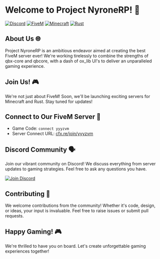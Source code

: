 # Welcome to Project NyroneRP! 🚀

[![Discord](https://img.shields.io/discord/1234567890?color=7289DA&label=Discord&logo=discord&logoColor=white)](https://discord.gg/yourdiscordinvite)
[![FiveM](https://img.shields.io/badge/FiveM-Server-informational)](https://cfx.re/join/yyyzvm)
[![Minecraft](https://img.shields.io/badge/Minecraft-Server-green)](https://minecraft.net)
[![Rust](https://img.shields.io/badge/Rust-Server-red)](https://rust-lang.org)

## About Us 🌐

Project NyroneRP is an ambitious endeavor aimed at creating the best FiveM server ever! We're working tirelessly to combine the strengths of qbx-core and qbcore, with a dash of ox_lib UI's to deliver an unparalleled gaming experience.

## Join Us! 🎮

We're not just about FiveM! Soon, we'll be launching exciting servers for Minecraft and Rust. Stay tuned for updates!

## Connect to Our FiveM Server 🚗

- Game Code: `connect yyyzvm`
- Server Connect URL: [cfx.re/join/yyyzvm](https://cfx.re/join/yyyzvm)

## Discord Community 🗣️

Join our vibrant community on Discord! We discuss everything from server updates to gaming strategies. Feel free to ask any questions you have.

[![Join Discord](https://img.shields.io/discord/1234567890?color=7289DA&label=Join%20Discord&logo=discord&logoColor=white)](https://discord.gg/yourdiscordinvite)

## Contributing 🤝

We welcome contributions from the community! Whether it's code, design, or ideas, your input is invaluable. Feel free to raise issues or submit pull requests.

## Happy Gaming! 🎮

We're thrilled to have you on board. Let's create unforgettable gaming experiences together!

